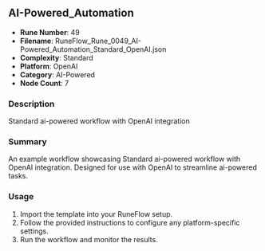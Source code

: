 ## AI-Powered_Automation

- **Rune Number**: 49
- **Filename**: RuneFlow_Rune_0049_AI-Powered_Automation_Standard_OpenAI.json
- **Complexity**: Standard
- **Platform**: OpenAI
- **Category**: AI-Powered
- **Node Count**: 7

### Description
Standard ai-powered workflow with OpenAI integration

### Summary
An example workflow showcasing Standard ai-powered workflow with OpenAI integration. Designed for use with OpenAI to streamline ai-powered tasks.

### Usage
1. Import the template into your RuneFlow setup.
2. Follow the provided instructions to configure any platform-specific settings.
3. Run the workflow and monitor the results.

